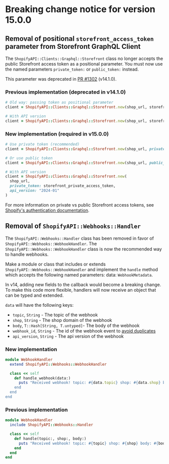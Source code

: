 # Breaking change notice for version 15.0.0

## Removal of positional `storefront_access_token` parameter from Storefront GraphQL Client

The `ShopifyAPI::Clients::Graphql::Storefront` class no longer accepts the public Storefront access token as a positional parameter. You must now use the named parameters `private_token:` or `public_token:` instead.

This parameter was deprecated in [PR #1302](https://github.com/Shopify/shopify-api-ruby/pull/1302) (v14.1.0).

### Previous implementation (deprecated in v14.1.0)

```ruby
# Old way: passing token as positional parameter
client = ShopifyAPI::Clients::Graphql::Storefront.new(shop_url, storefront_access_token)

# With API version
client = ShopifyAPI::Clients::Graphql::Storefront.new(shop_url, storefront_access_token, api_version: "2024-01")
```

### New implementation (required in v15.0.0)

```ruby
# Use private token (recommended)
client = ShopifyAPI::Clients::Graphql::Storefront.new(shop_url, private_token: storefront_private_access_token)

# Or use public token
client = ShopifyAPI::Clients::Graphql::Storefront.new(shop_url, public_token: storefront_public_access_token)

# With API version
client = ShopifyAPI::Clients::Graphql::Storefront.new(
  shop_url,
  private_token: storefront_private_access_token,
  api_version: "2024-01"
)
```

For more information on private vs public Storefront access tokens, see [Shopify's authentication documentation](https://shopify.dev/docs/api/usage/authentication#getting-started-with-private-access).

## Removal of `ShopifyAPI::Webhooks::Handler`

The `ShopifyAPI::Webhooks::Handler` class has been removed in favor of `ShopifyAPI::Webhooks::WebhookHandler`. The `ShopifyAPI::Webhooks::WebhookHandler` class is now the recommended way to handle webhooks.

Make a module or class that includes or extends `ShopifyAPI::Webhooks::WebhookHandler` and implement the `handle` method which accepts the following named parameters: data: `WebhookMetadata`.

In v14, adding new fields to the callback would become a breaking change. To make this code more flexible, handlers will now receive an object that can be typed and extended.

`data` will have the following keys:

- `topic`, `String` - The topic of the webhook
- `shop`, `String` - The shop domain of the webhook
- `body`, `T::Hash[String, T.untyped]`- The body of the webhook
- `webhook_id`, `String` - The id of the webhook event to [avoid duplicates](https://shopify.dev/docs/apps/webhooks/best-practices#ignore-duplicates)
- `api_version`, `String` - The api version of the webhook

### New implementation
```ruby
module WebhookHandler
  extend ShopifyAPI::Webhooks::WebhookHandler

  class << self
    def handle_webhook(data:)
      puts "Received webhook! topic: #{data.topic} shop: #{data.shop} body: #{data.body} webhook_id: #{data.webhook_id} api_version: #{data.api_version"
    end
  end
end
```

### Previous implementation
```ruby
module WebhookHandler
  include ShopifyAPI::Webhooks::Handler

  class << self
    def handle(topic:, shop:, body:)
      puts "Received webhook! topic: #{topic} shop: #{shop} body: #{body}"
    end
  end
end
```
